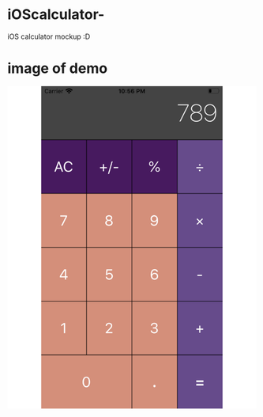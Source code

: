 # iOScalculator-
iOS calculator mockup :D 

# image of demo 
![Test Image 3](/fullyfunctionalCalculator.png)
